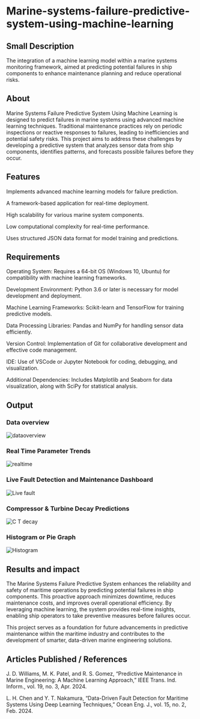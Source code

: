 # Marine-systems-failure-predictive-system-using-machine-learning

## Small Description

The integration of a machine learning model within a marine systems monitoring framework, aimed at predicting potential failures in ship components to enhance maintenance planning and reduce operational risks.

## About

Marine Systems Failure Predictive System Using Machine Learning is designed to predict failures in marine systems using advanced machine learning techniques. Traditional maintenance practices rely on periodic inspections or reactive responses to failures, leading to inefficiencies and potential safety risks. This project aims to address these challenges by developing a predictive system that analyzes sensor data from ship components, identifies patterns, and forecasts possible failures before they occur.

## Features

Implements advanced machine learning models for failure prediction.

A framework-based application for real-time deployment.

High scalability for various marine system components.

Low computational complexity for real-time performance.

Uses structured JSON data format for model training and predictions.

## Requirements

Operating System: Requires a 64-bit OS (Windows 10, Ubuntu) for compatibility with machine learning frameworks.

Development Environment: Python 3.6 or later is necessary for model development and deployment.

Machine Learning Frameworks: Scikit-learn and TensorFlow for training predictive models.

Data Processing Libraries: Pandas and NumPy for handling sensor data efficiently.

Version Control: Implementation of Git for collaborative development and effective code management.

IDE: Use of VSCode or Jupyter Notebook for coding, debugging, and visualization.

Additional Dependencies: Includes Matplotlib and Seaborn for data visualization, along with SciPy for statistical analysis.

## Output
  ### Data overview 
  ![dataoverview](https://github.com/user-attachments/assets/dddb6188-a95b-4f83-9dbb-e4d5b0a911ae)
  ### Real Time Parameter Trends
  ![realtime](https://github.com/user-attachments/assets/b7192498-01f4-44b6-8b01-4ef3ce40617e)
  ### Live Fault Detection and Maintenance Dashboard
  ![Live fault](https://github.com/user-attachments/assets/3d4ecc5a-fefe-4fb8-83cc-2a98a1e03dd8)
  ### Compressor & Turbine Decay Predictions
  ![C T decay ](https://github.com/user-attachments/assets/c51d029c-35de-421c-8b1e-c0df7aa6c973)
  ### Histogram or Pie Graph
  ![Histogram](https://github.com/user-attachments/assets/b1d36a73-a041-43d1-9a7c-283f11008a5e)

## Results and impact

The Marine Systems Failure Predictive System enhances the reliability and safety of maritime operations by predicting potential failures in ship components.
This proactive approach minimizes downtime, reduces maintenance costs, and improves overall operational efficiency. 
By leveraging machine learning, the system provides real-time insights, enabling ship operators to take preventive measures before failures occur.

This project serves as a foundation for future advancements in predictive maintenance within the maritime industry and contributes to the development of smarter, data-driven marine engineering solutions.

## Articles Published / References

J. D. Williams, M. K. Patel, and R. S. Gomez, “Predictive Maintenance in Marine Engineering: A Machine Learning Approach,” IEEE Trans. Ind. Inform., vol. 19, no. 3, Apr. 2024.

L. H. Chen and Y. T. Nakamura, “Data-Driven Fault Detection for Maritime Systems Using Deep Learning Techniques,” Ocean Eng. J., vol. 15, no. 2, Feb. 2024.
